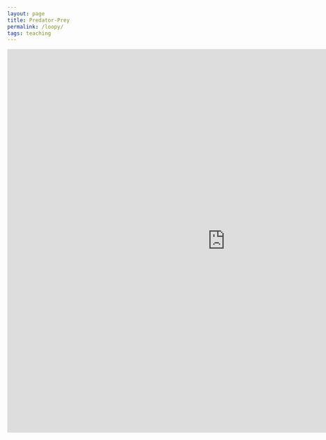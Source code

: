 ```yaml
---
layout: page
title: Predator-Prey
permalink: /loopy/
tags: teaching
---
```


<iframe width="1000" height="880" frameborder="0" src="https://ncase.me/loopy/v1.1/?embed=1&data=[[[1,226,228,0.66,%22rabbits%22,0],[2,662,229,0.66,%22foxes%22,1]],[[2,1,153,-1,0],[1,2,160,1,0]],[[441,241,%22A%2520basic%2520ecological%250Afeedback%2520loop.%250A%250ATry%2520adding%2520extra%250Acreatures%2520to%2520this%250Aecosystem!%22],[441,34,%22more%2520rabbits%2520means%2520MORE%2520foxes%253A%250Ait's%2520a%2520positive%2520(%252B)%2520relationship%22],[450,438,%22more%2520foxes%2520means%2520FEWER%2520rabbits%253A%250Ait's%2520a%2520negative%2520(%25E2%2580%2593)%2520relationship%22],[753,380,%22*%2520P.S%253A%2520this%2520is%2520NOT%2520the%2520%250ALotka-Volterra%2520model.%250AIt's%2520just%2520an%2520oscillator.%250Aclose%2520enough!%22]],2%5D"></iframe>
